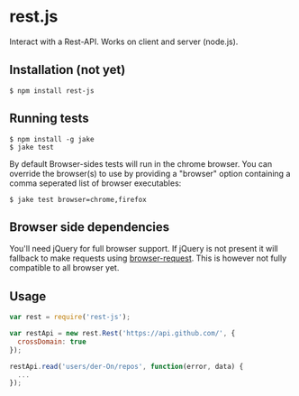 rest.js
=======

Interact with a Rest-API. Works on client and server (node.js).

## Installation (not yet)

    $ npm install rest-js

## Running tests

    $ npm install -g jake
    $ jake test

By default Browser-sides tests will run in the chrome browser.
You can override the browser(s) to use by providing a "browser" option containing a comma seperated list of browser executables:

    $ jake test browser=chrome,firefox

## Browser side dependencies

You'll need jQuery for full browser support.
If jQuery is not present it will fallback to make requests using [browser-request](https://www.npmjs.org/package/browser-request).
This is however not fully compatible to all browser yet.

## Usage

```javascript
var rest = require('rest-js');

var restApi = new rest.Rest('https://api.github.com/', {
  crossDomain: true
});

restApi.read('users/der-On/repos', function(error, data) {
  ...
});
```